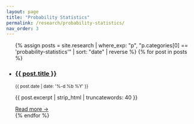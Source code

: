 ```yaml
---
layout: page
title: "Probability Statistics"
permalink: /research/probability-statistics/
nav_order: 3
---
```

<!-- Auto-list every article whose first category matches this slug -->
<ul class="post-list">
{% assign posts = site.research
   | where_exp: "p", "p.categories[0] == 'probability-statistics'"
   | sort: "date" | reverse %}
{% for post in posts %}
  <li>
    <h3><a href="{{ post.url | relative_url }}">{{ post.title }}</a></h3>
    <small>{{ post.date | date: '%-d %b %Y' }}</small>
    <p>{{ post.excerpt | strip_html | truncatewords: 40 }}</p>
    <a href="{{ post.url | relative_url }}">Read more →</a>
  </li>
{% endfor %}
</ul>


